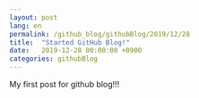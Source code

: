 ```yaml
---
layout: post
lang: en
permalink: /github_blog/githubBlog/2019/12/28
title:  "Started GitHub Blog!"
date:   2019-12-28 00:00:00 +0900
categories: githubBlog
---
```

My first post for github blog!!!
